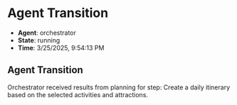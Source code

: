 # Agent Transition

- **Agent**: orchestrator
- **State**: running
- **Time**: 3/25/2025, 9:54:13 PM

## Agent Transition

Orchestrator received results from planning for step: Create a daily itinerary based on the selected activities and attractions.

